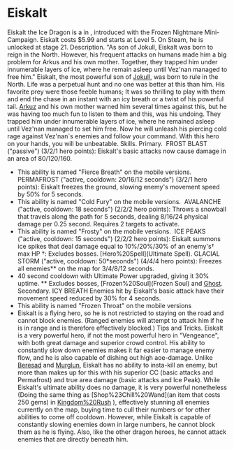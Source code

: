 # Eiskalt

Eiskalt the Ice Dragon is a in , introduced with the Frozen Nightmare Mini-Campaign. Eiskalt costs $5.99 and starts at Level 5. On Steam, he is unlocked at stage 21. 
Description.
"As son of Jokull, Eiskalt was born to reign in the North. However, his frequent attacks on humans made him a big problem for Arkus and his own mother. Together, they trapped him under innumerable layers of ice, where he remain asleep until Vez'nan managed to free him."
Eiskalt, the most powerful son of [Jokull](Jokull), was born to rule in the North.
Life was a perpetual hunt and no one was better at this than him. His favorite prey were those feeble humans; It was so thrilling to play with them and end the chase in an instant with an icy breath or a twist of his powerful tail.
[Arkuz](Arkuz) and his own mother warned him several times against this, but he was having too much fun to listen to them and this, was his undoing. They trapped him under innumerable layers of ice, where he remained asleep until Vez'nan managed to set him free.
Now he will unleash his piercing cold rage against Vez'nan`s enemies and follow your command. With this hero on your hands, you will be unbeatable.
Skills.
Primary.
 FROST BLAST ("passive") (3/2/1 hero points):
Eiskalt's basic attacks now cause damage in an area of 80/120/160.
* This ability is named "Fierce Breath" on the mobile versions. 
 PERMAFROST ("active, cooldown: 20/16/12 seconds") (3/2/1 hero points):
Eiskalt freezes the ground, slowing enemy's movement speed by 50% for 5 seconds.
* This ability is named "Cold Fury" on the mobile versions.
 AVALANCHE ("active, cooldown: 18 seconds") (2/2/2 hero points):
Throws a snowball that travels along the path for 5 seconds, dealing 8/16/24 physical damage per 0.25 second. Requires 2 targets to activate.
* This ability is named "Frosty" on the mobile versions. 
 ICE PEAKS ("active, cooldown: 15 seconds") (2/2/2 hero points):
Eiskalt summons ice spikes that deal damage equal to 10%/20%/30% of an enemy's† max HP
†: Excludes bosses.
[Hero%20Spell](Ultimate Spell).
 GLACIAL STORM ("active, cooldown: 50*seconds") (4/4/4 hero points):
Freezes all enemies** on the map for 3/4/8/12 seconds.
* 40 second cooldown with Ultimate Power upgraded, giving it 30% uptime.
** Excludes bosses, [Frozen%20Soul](Frozen Soul) and [Ghost](Ghost).
Secondary.
 ICY BREATH
Enemies hit by Eiskalt's basic attack have their movement speed reduced by 30% for 4 seconds. 
* This ability is named "Frozen Throat" on the mobile versions
* Eiskalt is a flying hero, so he is not restricted to staying on the road and cannot block enemies. (Ranged enemies will attempt to attack him if he is in range and is therefore effectively blocked.)
Tips and Tricks.
Eiskalt is a very powerful hero, if not the most powerful hero in "Vengeance", with both great damage and superior crowd control. His ability to constantly slow down enemies makes it far easier to manage enemy flow, and he is also capable of dishing out high aoe-damage. Unlike [Beresad](Beresad) and [Murglun](Murglun), Eiskalt has no ability to insta-kill an enemy, but more than makes up for this with his superior CC (basic attacks and Permafrost) and true area damage (basic attacks and Ice Peak).
While Eiskalt's ultimate ability does no damage, it is very powerful nonetheless (Doing the same thing as [Shop%23Chill%20Wand](an item that costs 250 gems) in [Kingdom%20Rush](previous) ), effectively stunning all enemies currently on the map, buying time to cull their numbers or for other abilities to come off cooldown.
However, while Eiskalt is capable of constantly slowing enemies down in large numbers, he cannot block them as he is flying. Also, like the other dragon heroes, he cannot attack enemies that are directly beneath him.